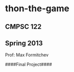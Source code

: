 thon-the-game
=============

CMPSC 122
---------
Spring 2013
-----------
Prof: Max Formitchev

####Final Project####


